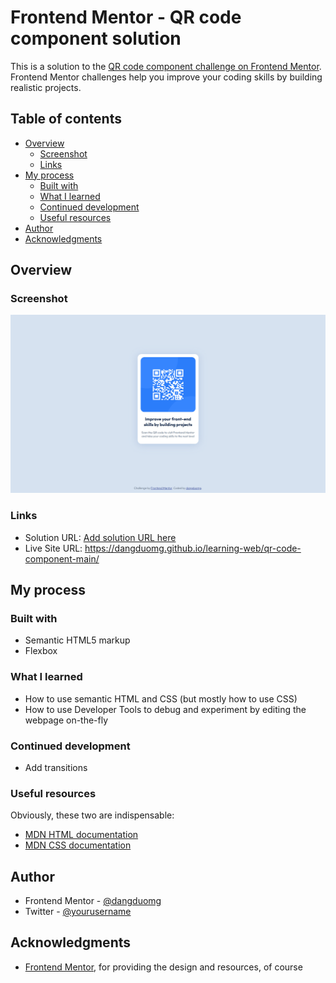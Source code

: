# Frontend Mentor - QR code component solution

This is a solution to the [QR code component challenge on Frontend Mentor](https://www.frontendmentor.io/challenges/qr-code-component-iux_sIO_H). Frontend Mentor challenges help you improve your coding skills by building realistic projects. 

## Table of contents

- [Overview](#overview)
  - [Screenshot](#screenshot)
  - [Links](#links)
- [My process](#my-process)
  - [Built with](#built-with)
  - [What I learned](#what-i-learned)
  - [Continued development](#continued-development)
  - [Useful resources](#useful-resources)
- [Author](#author)
- [Acknowledgments](#acknowledgments)

## Overview

### Screenshot

![](./screenshot.jpg)

### Links

- Solution URL: [Add solution URL here](https://your-solution-url.com)
- Live Site URL: https://dangduomg.github.io/learning-web/qr-code-component-main/

## My process

### Built with

- Semantic HTML5 markup
- Flexbox

### What I learned

- How to use semantic HTML and CSS (but mostly how to use CSS)
- How to use Developer Tools to debug and experiment by editing the webpage on-the-fly

### Continued development

- Add transitions

### Useful resources

Obviously, these two are indispensable:

- [MDN HTML documentation](https://developer.mozilla.org/en-US/docs/Web/HTML)
- [MDN CSS documentation](https://developer.mozilla.org/en-US/docs/Web/CSS)

## Author

- Frontend Mentor - [@dangduomg](https://www.frontendmentor.io/profile/dangduomg)
- Twitter - [@yourusername](https://www.twitter.com/yourusername)

## Acknowledgments

- [Frontend Mentor](https://www.frontendmentor.io/), for providing the design and resources, of course